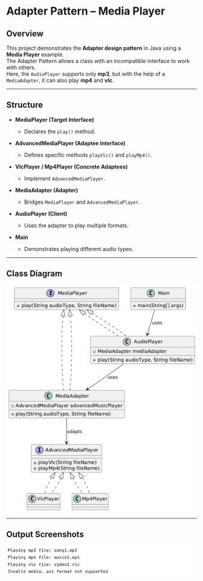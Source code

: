 # Adapter Pattern – Media Player

## Overview
This project demonstrates the **Adapter design pattern** in Java using a **Media Player** example.  
The Adapter Pattern allows a class with an incompatible interface to work with others.  
Here, the `AudioPlayer` supports only **mp3**, but with the help of a `MediaAdapter`, it can also play **mp4** and **vlc**.

---

## Structure
- **MediaPlayer (Target Interface)**
    - Declares the `play()` method.

- **AdvancedMediaPlayer (Adaptee Interface)**
    - Defines specific methods `playVlc()` and `playMp4()`.

- **VlcPlayer / Mp4Player (Concrete Adaptees)**
    - Implement `AdvancedMediaPlayer`.

- **MediaAdapter (Adapter)**
    - Bridges `MediaPlayer` and `AdvancedMediaPlayer`.

- **AudioPlayer (Client)**
    - Uses the adapter to play multiple formats.

- **Main**
    - Demonstrates playing different audio types.

---

## Class Diagram

![Class Diagram.png](OutputScreenShot/Class%20Diagram.png)

---

## Output Screenshots

![Output1.png](OutputScreenShot/Output1.png)